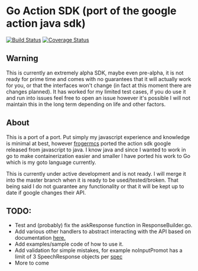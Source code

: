 # Go Action SDK (port of the google action java sdk)
[![Build Status](https://travis-ci.org/wwsean08/go-action-sdk.svg?branch=master)](https://travis-ci.org/wwsean08/go-action-sdk) [![Coverage Status](https://coveralls.io/repos/github/wwsean08/go-action-sdk/badge.svg?branch=master)](https://coveralls.io/github/wwsean08/go-action-sdk?branch=master)

## Warning
This is currently an extremely alpha SDK, maybe even pre-alpha, it is not ready for prime time and comes with no guarantees that it will actually work for you, or that the interfaces won't change (in fact at this moment there are changes planned).  It has worked for my limited test cases, if you do use it and run into issues feel free to open an issue however it's possible I will not maintain this in the long term depending on life and other factors.

## About
This is a port of a port.  Put simply my javascript experience and knowledge is minimal at best, however [frogermcs](https://github.com/frogermcs/Google-Actions-Java-SDK) ported the action sdk google released from javascript to java.  I know java and since I wanted to work in go to make containerization easier and smaller I have ported his work to Go which is my goto language currently.

This is currently under active development and is not ready.  I will merge it into the master branch when it is ready to be used/tested/broken.  That being said I do not guarantee any functionality or that it will be kept up to date if google changes their API.

## TODO:
* Test and (probably) fix the askResponse function in ResponseBuilder.go.
* Add various other handlers to abstract interacting with the API based on documentation [here.](https://developers.google.com/actions/reference/conversation)
* Add examples/sample code of how to use it.
* Add validation for simple mistakes, for example noInputPromot has a limit of 3 SpeechResponse objects per [spec](https://developers.google.com/actions/reference/conversation#InputPrompt)
* More to come

